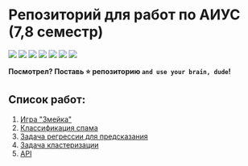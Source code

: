# Репозиторий для работ по АИУС (7,8 семестр)

<p align="left">
<img src="https://raster.shields.io/github/last-commit/in7erval/AIUS">
<img src="https://raster.shields.io/badge/made_by-in7erval-blue">
<img src="https://img.shields.io/badge/Made%20with-Python-1f425f.svg">
<img src="https://raster.shields.io/github/repo-size/in7erval/AIUS">
<a href="https://sonarcloud.io/dashboard?id=in7erval_AIUS"><img src="https://sonarcloud.io/api/project_badges/measure?project=in7erval_AIUS&metric=ncloc"></a>
<a href="https://sonarcloud.io/dashboard?id=in7erval_AIUS"><img src="https://sonarcloud.io/api/project_badges/measure?project=in7erval_AIUS&metric=reliability_rating"></a>
<a href="https://sonarcloud.io/dashboard?id=in7erval_AIUS"><img src="https://sonarcloud.io/api/project_badges/measure?project=in7erval_AIUS&metric=sqale_rating"></a>
</p>
                                                                              
**Посмотрел? Поставь :star: репозиторию `and use your brain, dude`!**

## Список работ:
1. [Игра "Змейка"](https://github.com/in7erval/AIUS/tree/master/Snake)
2. [Классификация спама](https://github.com/in7erval/AIUS/tree/master/SpamClassification)
3. [Задача регрессии для предсказания](https://github.com/in7erval/AIUS/tree/master/Regression)
4. [Задача кластеризации](https://github.com/in7erval/AIUS/tree/master/Clusterization)
5. [API](https://github.com/in7erval/AIUS/tree/master/API)


